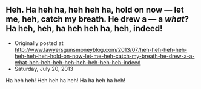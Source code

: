 ## Heh. Ha heh ha, heh heh ha, hold on now — let me, heh, catch my breath. He drew a — a <em>what</em>? Ha heh, heh, ha heh heh ha, heh, indeed!

 * Originally posted at http://www.lawyersgunsmoneyblog.com/2013/07/heh-heh-heh-heh-heh-heh-heh-hold-on-now-let-me-heh-catch-my-breath-he-drew-a-a-what-heh-heh-heh-heh-heh-heh-heh-heh-indeed
 * Saturday, July 20, 2013

Ha heh heh! Heh heh ha heh! Ha ha heh ha heh!